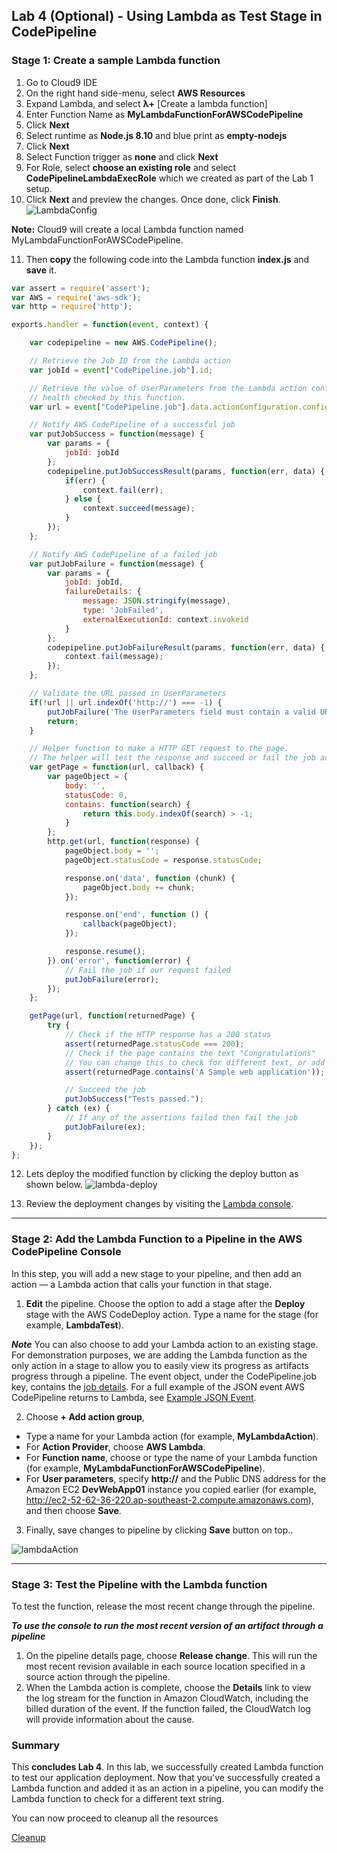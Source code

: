 
## Lab 4 (Optional) - Using Lambda as Test Stage in CodePipeline

### Stage 1: Create a sample Lambda function

1. Go to Cloud9 IDE
2. On the right hand side-menu, select **AWS Resources**
3. Expand Lambda, and select **λ+** [Create a lambda function]
4. Enter Function Name as **MyLambdaFunctionForAWSCodePipeline**
5. Click **Next**
6. Select runtime as **Node.js 8.10** and blue print as **empty-nodejs**
7. Click **Next**
8. Select Function trigger as **none** and click **Next**
9. For Role, select **choose an existing role** and select **CodePipelineLambdaExecRole** which we created as part of the Lab 1 setup.
10. Click **Next** and preview the changes. Once done, click **Finish**.
![LambdaConfig](./img/Lab4-Lambda-Config.png)

**Note:** Cloud9 will create a local Lambda function named MyLambdaFunctionForAWSCodePipeline.

11. Then **copy** the following code into the Lambda function **index.js** and **save** it.

```js
var assert = require('assert');
var AWS = require('aws-sdk');
var http = require('http');

exports.handler = function(event, context) {

    var codepipeline = new AWS.CodePipeline();

    // Retrieve the Job ID from the Lambda action
    var jobId = event["CodePipeline.job"].id;

    // Retrieve the value of UserParameters from the Lambda action configuration in AWS CodePipeline, in this case a URL which will be
    // health checked by this function.
    var url = event["CodePipeline.job"].data.actionConfiguration.configuration.UserParameters;

    // Notify AWS CodePipeline of a successful job
    var putJobSuccess = function(message) {
        var params = {
            jobId: jobId
        };
        codepipeline.putJobSuccessResult(params, function(err, data) {
            if(err) {
                context.fail(err);
            } else {
                context.succeed(message);
            }
        });
    };

    // Notify AWS CodePipeline of a failed job
    var putJobFailure = function(message) {
        var params = {
            jobId: jobId,
            failureDetails: {
                message: JSON.stringify(message),
                type: 'JobFailed',
                externalExecutionId: context.invokeid
            }
        };
        codepipeline.putJobFailureResult(params, function(err, data) {
            context.fail(message);
        });
    };

    // Validate the URL passed in UserParameters
    if(!url || url.indexOf('http://') === -1) {
        putJobFailure('The UserParameters field must contain a valid URL address to test, including http:// or https://');
        return;
    }

    // Helper function to make a HTTP GET request to the page.
    // The helper will test the response and succeed or fail the job accordingly
    var getPage = function(url, callback) {
        var pageObject = {
            body: '',
            statusCode: 0,
            contains: function(search) {
                return this.body.indexOf(search) > -1;
            }
        };
        http.get(url, function(response) {
            pageObject.body = '';
            pageObject.statusCode = response.statusCode;

            response.on('data', function (chunk) {
                pageObject.body += chunk;
            });

            response.on('end', function () {
                callback(pageObject);
            });

            response.resume();
        }).on('error', function(error) {
            // Fail the job if our request failed
            putJobFailure(error);
        });
    };

    getPage(url, function(returnedPage) {
        try {
            // Check if the HTTP response has a 200 status
            assert(returnedPage.statusCode === 200);
            // Check if the page contains the text "Congratulations"
            // You can change this to check for different text, or add other tests as required
            assert(returnedPage.contains('A Sample web application'));

            // Succeed the job
            putJobSuccess("Tests passed.");
        } catch (ex) {
            // If any of the assertions failed then fail the job
            putJobFailure(ex);
        }
    });
};
```

12. Lets deploy the modified function by clicking the deploy button as shown below.
![lambda-deploy](./img/lambda-deploy.png)

13. Review the deployment changes by visiting the [Lambda console](https://console.aws.amazon.com/lambda). 

***

### Stage 2: Add the Lambda Function to a Pipeline in the AWS CodePipeline Console

In this step, you will add a new stage to your pipeline, and then add an action — a Lambda action that calls your function in that stage.

1. **Edit** the pipeline. Choose the option to add a stage after the **Deploy** stage with the AWS CodeDeploy action. Type a name for the stage (for example, **LambdaTest**).

**_Note_**
You can also choose to add your Lambda action to an existing stage. For demonstration purposes, we are adding the Lambda function as the only action in a stage to allow you to easily view its progress as artifacts progress through a pipeline. The event object, under the CodePipeline.job key, contains the [job details](http://docs.aws.amazon.com/codepipeline/latest/APIReference/API_JobDetails.html). For a full example of the JSON event AWS CodePipeline returns to Lambda, see [Example JSON Event](http://docs.aws.amazon.com/codepipeline/latest/userguide/actions-invoke-lambda-function.html#actions-invoke-lambda-function-json-event-example).

2. Choose **+ Add action group**,
- Type a name for your Lambda action (for example, **MyLambdaAction**).
- For **Action Provider**, choose **AWS Lambda**.
- For **Function name**, choose or type the name of your Lambda function (for example, **MyLambdaFunctionForAWSCodePipeline**).
- For **User parameters**, specify **http://** and the Public DNS address for the Amazon EC2 **DevWebApp01** instance you copied earlier (for example, http://ec2-52-62-36-220.ap-southeast-2.compute.amazonaws.com), and then choose **Save**.

3. Finally, save changes to pipeline by clicking **Save** button on top..

![lambdaAction](./img/Lab4-LambdaAction.png)

***

### Stage 3: Test the Pipeline with the Lambda function

To test the function, release the most recent change through the pipeline.

**_To use the console to run the most recent version of an artifact through a pipeline_**

1. On the pipeline details page, choose **Release change**. This will run the most recent revision available in each source location specified in a source action through the pipeline.
2. When the Lambda action is complete, choose the **Details** link to view the log stream for the function in Amazon CloudWatch, including the billed duration of the event. If the function failed, the CloudWatch log will provide information about the cause.

### Summary

This **concludes Lab 4**. In this lab, we successfully created Lambda function to test our application deployment. Now that you've successfully created a Lambda function and added it as an action in a pipeline, you can modify the Lambda function to check for a different text string.

You can now proceed to cleanup all the resources

[Cleanup](README.md#clean-up)
